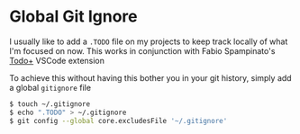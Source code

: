 # Global Git Ignore

I usually like to add a `.TODO` file on my projects to keep track locally of what I'm focused on now. This works in conjunction with Fabio Spampinato's [Todo+](https://marketplace.visualstudio.com/items?itemName=fabiospampinato.vscode-todo-plus) VSCode extension

To achieve this without having this bother you in your git history, simply add a global `gitignore` file

```bash
$ touch ~/.gitignore
$ echo ".TODO" > ~/.gitignore
$ git config --global core.excludesFile '~/.gitignore'
```
